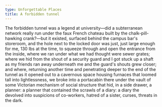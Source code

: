 ```yaml
---
type: Unforgettable Places
title: A forbidden tunnel
---
```


The forbidden tunnel was a legend at university&mdash;did a subterranean network really run under the faux French chateau built by the chalk-pill-hawking crank?&mdash;but it existed, surfaced behind the campus bar's storeroom, and the hole next to the locked door was just, just large enough for me, 130 lbs at the time, to squeeze through and open the entrance from the inside, where we ran under what we had thought were sewer grates; where we hid from the shout of a security guard and I got stuck up a shaft as my friends ran away underneath me and the guard's shouts grew closer; and where, returning another time and penetrating deeper to the end of the tunnel as it opened out to a cavernous space housing furnaces that loomed tall into lightlessness, we broke into a portacabin there under the vault of some Victorian mechanism of social structure that hid, in a side drawer, a planner: a planner that contained the scrawls of a diary: a diary the devolved into suspicions of co-workers, hatred of a sister, curses, threats in the dark.
